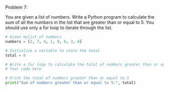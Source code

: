 Problem 7:

You are given a list of numbers. Write a Python program to calculate the sum of all the numbers in the list that are greater than or equal to 5. You should use only a for loop to iterate through the list.

```python
# Given mylist of numbers
numbers = [2, 7, 4, 1, 9, 6, 3, 8]

# Initialize a variable to store the total
total = 0

# Write a for loop to calculate the total of numbers greater than or equal to 5
# Your code here

# Print the total of numbers greater than or equal to 5
print("Sum of numbers greater than or equal to 5:", total)

```
